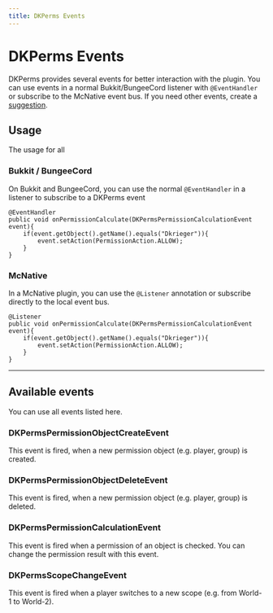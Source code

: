 ```yaml
---
title: DKPerms Events
---
```


# DKPerms Events

DKPerms provides several events for better interaction with the plugin. You can use events in a 
normal Bukkit/BungeeCord listener with `@EventHandler` or subscribe to the McNative event bus.
If you need other events, create a [suggestion](../support.md#suggestions).

## Usage

The usage for all


### Bukkit / BungeeCord

On Bukkit and BungeeCord, you can use the normal `@EventHandler` in a listener to subscribe to a DKPerms event

```
@EventHandler
public void onPermissionCalculate(DKPermsPermissionCalculationEvent event){
    if(event.getObject().getName().equals("Dkrieger")){
        event.setAction(PermissionAction.ALLOW);
    }
}
```


### McNative

In a McNative plugin, you can use the `@Listener` annotation or subscribe directly to the local event bus.

```
@Listener
public void onPermissionCalculate(DKPermsPermissionCalculationEvent event){
    if(event.getObject().getName().equals("Dkrieger")){
        event.setAction(PermissionAction.ALLOW);
    }
}
```

****


## Available events

You can use all events listed here.

### DKPermsPermissionObjectCreateEvent

This event is fired, when a new permission object (e.g. player, group) is created. 


### DKPermsPermissionObjectDeleteEvent

This event is fired, when a new permission object (e.g. player, group) is deleted.


### DKPermsPermissionCalculationEvent

This event is fired when a permission of an object is checked. You can change the permission result with this event.


### DKPermsScopeChangeEvent

This event is fired when a player switches to a new scope (e.g. from World-1 to World-2).
